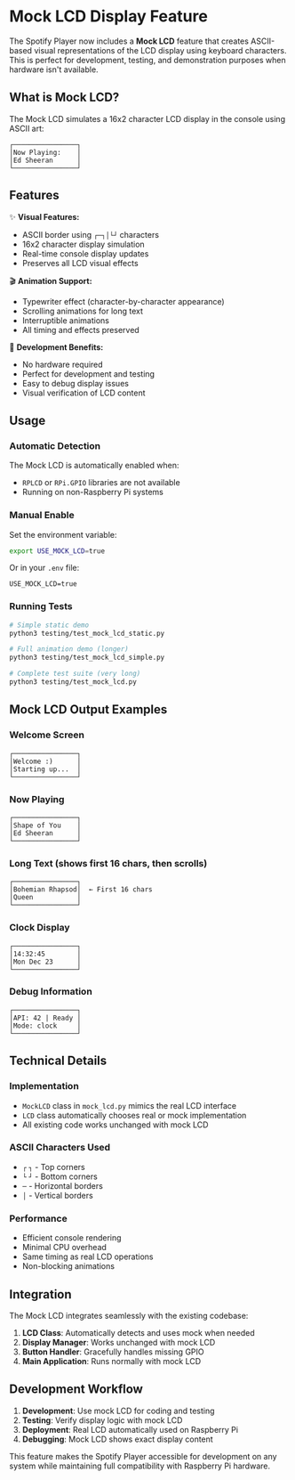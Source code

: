 # Mock LCD Display Feature

The Spotify Player now includes a **Mock LCD** feature that creates ASCII-based visual representations of the LCD display using keyboard characters. This is perfect for development, testing, and demonstration purposes when hardware isn't available.

## What is Mock LCD?

The Mock LCD simulates a 16x2 character LCD display in the console using ASCII art:

```
┌────────────────┐
│Now Playing:    │
│Ed Sheeran      │
└────────────────┘
```

## Features

✨ **Visual Features:**
- ASCII border using `┌─┐│└┘` characters
- 16x2 character display simulation
- Real-time console display updates
- Preserves all LCD visual effects

🎬 **Animation Support:**
- Typewriter effect (character-by-character appearance)
- Scrolling animations for long text
- Interruptible animations
- All timing and effects preserved

🔧 **Development Benefits:**
- No hardware required
- Perfect for development and testing
- Easy to debug display issues
- Visual verification of LCD content

## Usage

### Automatic Detection
The Mock LCD is automatically enabled when:
- `RPLCD` or `RPi.GPIO` libraries are not available
- Running on non-Raspberry Pi systems

### Manual Enable
Set the environment variable:
```bash
export USE_MOCK_LCD=true
```

Or in your `.env` file:
```
USE_MOCK_LCD=true
```

### Running Tests
```bash
# Simple static demo
python3 testing/test_mock_lcd_static.py

# Full animation demo (longer)
python3 testing/test_mock_lcd_simple.py

# Complete test suite (very long)
python3 testing/test_mock_lcd.py
```

## Mock LCD Output Examples

### Welcome Screen
```
┌────────────────┐
│Welcome :)      │
│Starting up...  │
└────────────────┘
```

### Now Playing
```
┌────────────────┐
│Shape of You    │
│Ed Sheeran      │
└────────────────┘
```

### Long Text (shows first 16 chars, then scrolls)
```
┌────────────────┐
│Bohemian Rhapsod│  ← First 16 chars
│Queen           │
└────────────────┘
```

### Clock Display
```
┌────────────────┐
│14:32:45        │
│Mon Dec 23      │
└────────────────┘
```

### Debug Information
```
┌────────────────┐
│API: 42 | Ready │
│Mode: clock     │
└────────────────┘
```

## Technical Details

### Implementation
- `MockLCD` class in `mock_lcd.py` mimics the real LCD interface
- `LCD` class automatically chooses real or mock implementation
- All existing code works unchanged with mock LCD

### ASCII Characters Used
- `┌` `┐` - Top corners
- `└` `┘` - Bottom corners  
- `─` - Horizontal borders
- `│` - Vertical borders

### Performance
- Efficient console rendering
- Minimal CPU overhead
- Same timing as real LCD operations
- Non-blocking animations

## Integration

The Mock LCD integrates seamlessly with the existing codebase:

1. **LCD Class**: Automatically detects and uses mock when needed
2. **Display Manager**: Works unchanged with mock LCD
3. **Button Handler**: Gracefully handles missing GPIO
4. **Main Application**: Runs normally with mock LCD

## Development Workflow

1. **Development**: Use mock LCD for coding and testing
2. **Testing**: Verify display logic with mock LCD
3. **Deployment**: Real LCD automatically used on Raspberry Pi
4. **Debugging**: Mock LCD shows exact display content

This feature makes the Spotify Player accessible for development on any system while maintaining full compatibility with Raspberry Pi hardware.